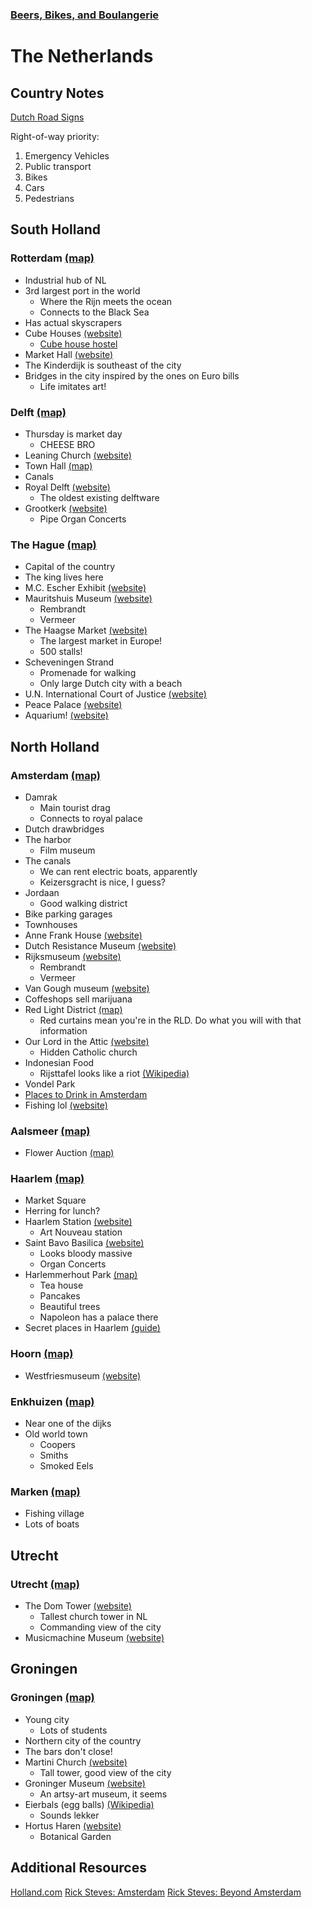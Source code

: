 ### [Beers, Bikes, and Boulangerie](../Overview.html)

# The Netherlands

## Country Notes

[Dutch Road Signs](road-signs.md)

Right-of-way priority:
1. Emergency Vehicles
2. Public transport
3. Bikes
4. Cars
5. Pedestrians

## South Holland
### Rotterdam [(map)](https://www.google.com/maps/place/Rotterdam,+Netherlands/@51.9280712,4.4207887,12z/data=!3m1!4b1!4m5!3m4!1s0x47c5b7605f54c47d:0x5229bbac955e4b85!8m2!3d51.9244198!4d4.4777226)
- Industrial hub of NL
- 3rd largest port in the world
	- Where the Rijn meets the ocean
	- Connects to the Black Sea
- Has actual skyscrapers
- Cube Houses [(website)](https://kubuswoning.nl/en/)
	- [Cube house hostel](https://www.stayokay.com/en/hostel/rotterdam)
- Market Hall [(website)](https://www.markthal.nl/en/)
- The Kinderdijk is southeast of the city
- Bridges in the city inspired by the ones on Euro bills
	- Life imitates art!

### Delft [(map)](https://www.google.com/maps/place/Delft,+Netherlands/@51.9995826,4.3286784,13z/data=!3m1!4b1!4m5!3m4!1s0x47c5b5c3515f58fd:0x89b05ca3c54bd43d!8m2!3d52.0115667!4d4.3570662)
- Thursday is market day
	- CHEESE BRO
- Leaning Church [(website)](https://oudeennieuwekerkdelft.nl/en)
- Town Hall [(map)](https://www.google.com/maps/place/Stadhuis+Delft/@52.0115405,4.3564378,16z/data=!4m5!3m4!1s0x47c5b5c3b4686ca9:0xc0c64069f90a78a1!8m2!3d52.0114419!4d4.3584629)
- Canals
- Royal Delft [(website)](https://museum.royaldelft.com/en/)
	- The oldest existing delftware
- Grootkerk [(website)](https://oudeennieuwekerkdelft.nl/en)
	- Pipe Organ Concerts

### The Hague [(map)](https://www.google.com/maps/place/The+Hague,+Netherlands/@52.071739,4.239829,12z/data=!3m1!4b1!4m5!3m4!1s0x47c5b72f4298bd71:0x400de5a8d1e6c10!8m2!3d52.0704851!4d4.3007183)
- Capital of the country
- The king lives here
- M.C. Escher Exhibit [(website)](https://www.escherinhetpaleis.nl/?lang=en)
- Mauritshuis Museum [(website)](https://www.mauritshuis.nl/)
	- Rembrandt
	- Vermeer
- The Haagse Market [(website)](https://dehaagsemarkt.nl/english/)
	- The largest market in Europe!
	- 500 stalls!
- Scheveningen Strand
	- Promenade for walking
	- Only large Dutch city with a beach
- U.N. International Court of Justice [(website)](https://www.icj-cij.org/en)
- Peace Palace [(website)](https://www.vredespaleis.nl/?lang=en)
- Aquarium! [(website)](https://www.visitsealife.com/scheveningen/en/)


## North Holland
### Amsterdam [(map)](https://www.google.com/maps/place/Amsterdam,+Netherlands/@52.3547498,4.833921,12z/data=!3m1!4b1!4m5!3m4!1s0x47c63fb5949a7755:0x6600fd4cb7c0af8d!8m2!3d52.3675684!4d4.9041295)
- Damrak
	- Main tourist drag
	- Connects to royal palace
- Dutch drawbridges
- The harbor
	- Film museum
- The canals
	- We can rent electric boats, apparently
	- Keizersgracht is nice, I guess?
- Jordaan
	- Good walking district
- Bike parking garages
- Townhouses
- Anne Frank House [(website)](https://www.annefrank.org/en/)
- Dutch Resistance Museum [(website)](https://www.verzetsmuseum.org/en/world-war-ii-in-the-netherlands)
- Rijksmuseum [(website)](https://www.rijksmuseum.nl/en)
	- Rembrandt
	- Vermeer
- Van Gough museum [(website)](https://www.vangoghmuseum.nl/en)
- Coffeshops sell marijuana
- Red Light District [(map)](https://www.google.com/maps/place/Red+Light+District+Amsterdam+Centrum/@52.3740227,4.8977618,17z/data=!3m1!4b1!4m5!3m4!1s0x47c609250d004419:0x195054befb3d51a2!8m2!3d52.3740194!4d4.8999505)
	- Red curtains mean you're in the RLD. Do what you will with that information
- Our Lord in the Attic [(website)](https://opsolder.nl/en/)
	- Hidden Catholic church
- Indonesian Food
	- Rijsttafel looks like a riot [(Wikipedia)](https://en.wikipedia.org/wiki/Rijsttafel)
- Vondel Park
- [Places to Drink in Amsterdam](https://www.iamsterdam.com/en/see-and-do/eating-and-drinking/wonky-pubs-and-historic-drinking-holes)
- Fishing lol [(website)](https://fishingguideamsterdam.com/)

### Aalsmeer [(map)](https://www.google.com/maps/place/Aalsmeer,+Netherlands/@52.2583455,4.7538725,13z/data=!4m5!3m4!1s0x47c5de00d69f34af:0x400de5a8d1e7450!8m2!3d52.2621639!4d4.7619222)
- Flower Auction [(map)](https://www.google.com/maps/place/Aalsmeer+Flower+Auction/@52.2586094,4.7807845,16z/data=!4m5!3m4!1s0x47c5de25f43ac82d:0x7e6ba34cf4c92c79!8m2!3d52.2582876!4d4.7825869)

### Haarlem [(map)](https://www.google.com/maps/place/Haarlem,+Netherlands/@52.383839,4.6078594,13z)
- Market Square
- Herring for lunch?
- Haarlem Station [(website)](https://www.holland.com/global/tourism/destinations/more-destinations/haarlem/haarlem-station.htm)
	- Art Nouveau station
- Saint Bavo Basilica [(website)](https://www.bavo.nl/en/)
	- Looks bloody massive
	- Organ Concerts
- Harlemmerhout Park [(map)](https://www.google.com/maps/@52.3737935,4.6399557,15z)
	- Tea house
	- Pancakes
	- Beautiful trees
	- Napoleon has a palace there
- Secret places in Haarlem [(guide)](https://www.holland.com/global/tourism/destinations/more-destinations/haarlem/haarlems-secrets.htm)

### Hoorn [(map)](https://www.google.com/maps/place/Hoorn,+Netherlands/@52.6464208,5.0519001,15z/data=!4m5!3m4!1s0x47c8a90c31fad5df:0xcf99fa4d78d3ef18!8m2!3d52.6423654!4d5.0602124)
- Westfriesmuseum [(website)](https://www.westfriesmuseum.info/)

### Enkhuizen [(map)](https://www.google.com/maps/place/Enkhuizen,+Netherlands/@52.7155831,5.2460868,13z/data=!3m1!4b1!4m13!1m7!3m6!1s0x47c5b097c1c55765:0x31c1cb5df498e10d!2sScheveningen,+The+Hague,+Netherlands!3b1!8m2!3d52.1024015!4d4.3021834!3m4!1s0x47c8a3af762cff6d:0xed8c7c5144de5c87!8m2!3d52.7075692!4d5.2741241)
- Near one of the dijks
- Old world town
	- Coopers
	- Smiths
	- Smoked Eels

### Marken [(map)](https://www.google.com/maps/place/Marken,+Netherlands/@52.4686454,5.0976287,14z/data=!3m1!4b1!4m13!1m7!3m6!1s0x47c5b097c1c55765:0x31c1cb5df498e10d!2sScheveningen,+The+Hague,+Netherlands!3b1!8m2!3d52.1024015!4d4.3021834!3m4!1s0x47c61ad0f5d519af:0x425b3c2ce66fb7!8m2!3d52.4589905!4d5.1031923)
- Fishing village
- Lots of boats


## Utrecht
### Utrecht [(map)]()
- The Dom Tower [(website)](https://www.domtoren.nl/en/)
	- Tallest church tower in NL
	- Commanding view of the city
- Musicmachine Museum [(website)](https://www.museumspeelklok.nl/lang/en/)


## Groningen
### Groningen [(map)](https://www.google.com/maps/place/Groningen,+Netherlands/@53.2217513,6.530674,13z/data=!3m1!4b1!4m5!3m4!1s0x47c83286b462cca7:0xcb4b5086f9a6c8dc!8m2!3d53.2193835!4d6.5664983)
- Young city
	- Lots of students
- Northern city of the country
- The bars don't close!
- Martini Church [(website)](https://www.martinikerk.nl/)
	- Tall tower, good view of the city
- Groninger Museum [(website)](https://www.google.com/maps/place/Groninger+Museum/@53.2217513,6.530674,13z/data=!4m5!3m4!1s0x47c9cd5374ee08a7:0x758e59fd132a61d6!8m2!3d53.2122827!4d6.5660781)
	- An artsy-art museum, it seems
- Eierbals (egg balls) [(Wikipedia)](https://en.wikipedia.org/wiki/Dutch_cuisine#Fast_food)
	- Sounds lekker
- Hortus Haren [(website)](https://www.hortusharen.nl/en/welcome/)
	- Botanical Garden




## Additional Resources
[Holland.com](https://www.holland.com/global/tourism.htm)
[Rick Steves: Amsterdam](https://www.youtube.com/watch?v=cd8gLq6iZg4)
[Rick Steves: Beyond Amsterdam](https://www.youtube.com/watch?v=imjq5yQzNiI&t=10s)
